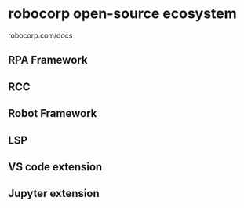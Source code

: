 # robocorp open-source ecosystem
robocorp.com/docs

## RPA Framework

## RCC

## Robot Framework

## LSP

## VS code extension

## Jupyter extension
